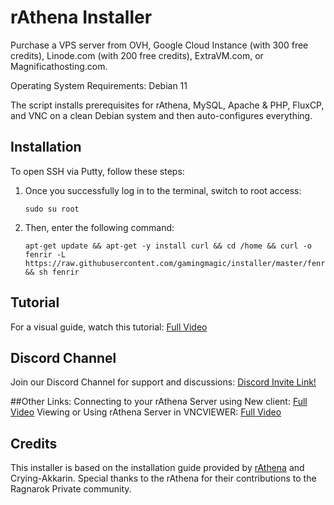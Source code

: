 # rAthena Installer

Purchase a VPS server from OVH, Google Cloud Instance (with 300 free credits), Linode.com (with 200 free credits), ExtraVM.com, or Magnificathosting.com.

Operating System Requirements: Debian 11

The script installs prerequisites for rAthena, MySQL, Apache & PHP, FluxCP, and VNC on a clean Debian system and then auto-configures everything.

## Installation

To open SSH via Putty, follow these steps:

1. Once you successfully log in to the terminal, switch to root access:
   
   ```
   sudo su root
   ```

2. Then, enter the following command:
   
   ```
   apt-get update && apt-get -y install curl && cd /home && curl -o fenrir -L https://raw.githubusercontent.com/gamingmagic/installer/master/fenrir && sh fenrir
   ```

## Tutorial

For a visual guide, watch this tutorial: [Full Video](https://youtu.be/l2rM8se5wi8)

## Discord Channel

Join our Discord Channel for support and discussions: [Discord Invite Link!](https://discord.gg/pyzWeeJz3T)

##Other Links:
Connecting to your rAthena Server using New client: [Full Video](https://www.youtube.com/watch?v=ulCkVJWO5Vk)
Viewing or Using rAthena Server in VNCVIEWER: [Full Video](https://www.youtube.com/watch?v=QSz73gbWxAA)

## Credits

This installer is based on the installation guide provided by [rAthena](https://github.com/rathena/rathena/wiki/installations) and Crying-Akkarin. Special thanks to the rAthena for their contributions to the Ragnarok Private community.
